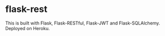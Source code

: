 # flask-rest

This is built with Flask, Flask-RESTful, Flask-JWT and Flask-SQLAlchemy.
Deployed on Heroku.
